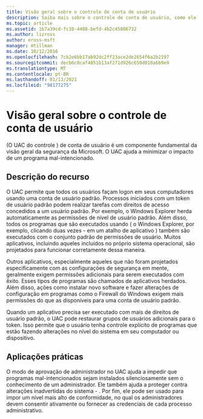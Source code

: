 ```yaml
---
title: Visão geral sobre o controle de conta de usuário
description: Saiba mais sobre o controle de conta de usuário, como ele é um componente fundamental da visão geral da segurança da Microsoft e como ele ajuda a reduzir o impacto de um programa mal-intencionado.
ms.topic: article
ms.assetid: 1b7a39cd-fc10-4408-befd-4b2c45806732
ms.author: lizross
author: eross-msft
manager: mtillman
ms.date: 10/12/2016
ms.openlocfilehash: 7cb2e6bb17ab92dc2ff23ace2de2654f6a2b2197
ms.sourcegitcommit: decb6c8caf4851b13af271d926c650d010a6b9e9
ms.translationtype: MT
ms.contentlocale: pt-BR
ms.lasthandoff: 01/13/2021
ms.locfileid: "98177275"
---
```

# <a name="user-account-control-overview"></a>Visão geral sobre o controle de conta de usuário
\(O UAC do controle \) de conta de usuário é um componente fundamental da visão geral da segurança da Microsoft.  O UAC ajuda a minimizar o impacto de um programa mal-intencionado.

## <a name="feature-description"></a><a name="BKMK_OVER"></a>Descrição do recurso
O UAC permite que todos os usuários façam logon em seus computadores usando uma conta de usuário padrão. Processos iniciados com um token de usuário padrão podem realizar tarefas com direitos de acesso concedidos a um usuário padrão. Por exemplo, o Windows Explorer herda automaticamente as permissões de nível de usuário padrão. Além disso, todos os programas que são executados usando \( o Windows Explorer, por exemplo, clicando duas vezes \- em um atalho de aplicativo \) também são executados com o conjunto padrão de permissões de usuário. Muitos aplicativos, incluindo aqueles incluídos no próprio sistema operacional, são projetados para funcionar corretamente dessa maneira.

Outros aplicativos, especialmente aqueles que não foram projetados especificamente com as configurações de segurança em mente, geralmente exigem permissões adicionais para serem executados com êxito. Esses tipos de programas são chamados de aplicativos herdados. Além disso, ações como instalar novo software e fazer alterações de configuração em programas como o Firewall do Windows exigem mais permissões do que as disponíveis para uma conta de usuário padrão.

Quando um aplicativo precisa ser executado com mais de direitos de usuário padrão, o UAC pode restaurar grupos de usuários adicionais para o token. Isso permite que o usuário tenha controle explícito de programas que estão fazendo alterações no nível do sistema em seu computador ou dispositivo.

## <a name="practical-applications"></a><a name="BKMK_APP"></a>Aplicações práticas
O modo de aprovação de administrador no UAC ajuda a impedir que programas mal-intencionados sejam instalados silenciosamente sem o conhecimento de um administrador. Ele também ajuda a proteger contra alterações inadvertidas do sistema \- . Por fim, ele pode ser usado para impor um nível mais alto de conformidade, no qual os administradores devem consentir ativamente ou fornecer as credenciais de cada processo administrativo.



